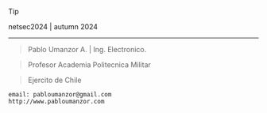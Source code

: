 > [!TIP]
> netsec2024 | autumn 2024
---
> Pablo Umanzor A. | Ing. Electronico.

> Profesor Academia Politecnica Militar

> Ejercito de Chile

```
email: pabloumanzor@gmail.com
http://www.pabloumanzor.com
```
